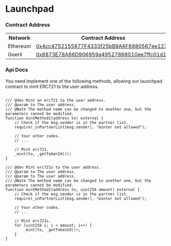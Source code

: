 # Launchpad

### Contract Address

  <table>
  <tr>
  <th>Network</th>
  <th>Contract Address</th>
  </tr>

  <tr><td>Ethereum</td><td>
    <a href="https://etherscan.io/address/0x4cc4752155877f4333f25bb9a6f8880567ee1231">0x4cc4752155877F4333f25bB9A6F8880567ee1231</a>
  </td></tr>

  <tr><td>Goerli</td><td>
  <a href="https://etherscan.io/address/0x8873e78a66d906959a49527868010ee7ffc01d12">0x8873E78A66D906959a49527868010ee7ffc01d12</a>
  </td></tr>

  </table>

### Api Docs

You need implement one of the following methods, allowing our launchpad contract to mint ERC721 to the user address.

```solidity

/// @dev Mint an erc721 to the user address.
/// @param to The user address.
/// @Note The method name can be changed to another one, but the parameters cannot be modified.
function mintMethod1(address to) external {
    // Check if the msg.sender is in the partner list.
    require(_inPartnerList[msg.sender], "minter not allowed");
    
    // Your other codes.
    // ...
    
    // Mint erc721.
    _mint(to, _getTokenId());
}

/// @dev Mint erc721s to the user address.
/// @param to The user address.
/// @param to The user address.
/// @Note The method name can be changed to another one, but the parameters cannot be modified.
function mintMethod2(address to, uint256 amount) external {
    // Check if the msg.sender is in the partner list.
    require(_inPartnerList[msg.sender], "minter not allowed");

    // Your other codes.
    // ...

    // Mint erc721s.
    for (uint256 i; i < amount; i++) {
        _mint(to, _getTokenId());
    }
}

```
